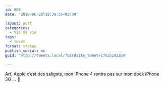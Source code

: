 ```yaml
---
id: 809
date: '2010-06-25T18:39:36+02:00'

layout: post
categories:
  - Vis ma vie
tags:
  - tweet
format: status
publish_social: no
guid: 'http://tweets.local/?birdsite_tweet=17035293269'

---
```


Arf, Apple c’est des saligots, mon iPhone 4 rentre pas sur mon dock iPhone 3G … 🙁